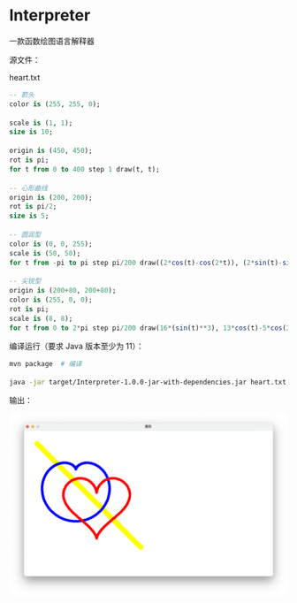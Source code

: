 # Interpreter

一款函数绘图语言解释器

源文件：

heart.txt

```sql
-- 箭头
color is (255, 255, 0);

scale is (1, 1);
size is 10;

origin is (450, 450);
rot is pi;
for t from 0 to 400 step 1 draw(t, t);

-- 心形曲线
origin is (200, 200);
rot is pi/2;
size is 5;

-- 圆润型
color is (0, 0, 255);
scale is (50, 50);
for t from -pi to pi step pi/200 draw((2*cos(t)-cos(2*t)), (2*sin(t)-sin(2*t)));

-- 尖锐型
origin is (200+80, 200+80);
color is (255, 0, 0);
rot is pi;
scale is (8, 8);
for t from 0 to 2*pi step pi/200 draw(16*(sin(t)**3), 13*cos(t)-5*cos(2*t)-2*cos(3*t)-cos(4*t));
```

编译运行（要求 Java 版本至少为 11）：

```sh
mvn package  # 编译

java -jar target/Interpreter-1.0.0-jar-with-dependencies.jar heart.txt  # 运行
```

输出：

![pic](.assets/demo1.png)
